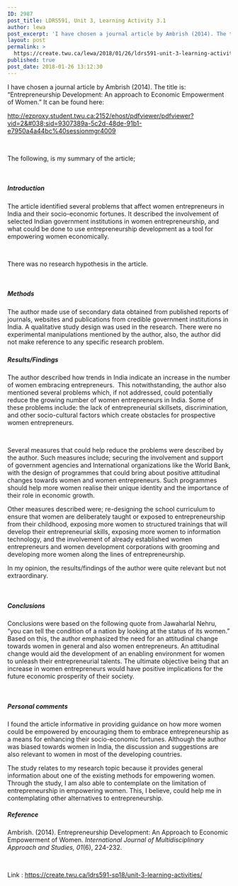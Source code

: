 ```yaml
---
ID: 2987
post_title: LDRS591, Unit 3, Learning Activity 3.1
author: lewa
post_excerpt: 'I have chosen a journal article by Ambrish (2014). The title is: &ldquo;Entrepreneurship Development: An approach to Economic Empowerment of Women.&rdquo; It can be found here: http://ezproxy.student.twu.ca:2152/ehost/pdfviewer/pdfviewer?vid=2&amp;sid=9307389a-5c2d-48de-91b1-e7950a4a44bc%40sessionmgr4009 &nbsp; The following, is my summary of the article; &nbsp; Introduction The article identified several problems that affect women entrepreneurs in India and their socio-economic fortunes. It described [&hellip;]'
layout: post
permalink: >
  https://create.twu.ca/lewa/2018/01/26/ldrs591-unit-3-learning-activity-3-1/
published: true
post_date: 2018-01-26 13:12:30
---
```

I have chosen a journal article by Ambrish (2014). The title is: “Entrepreneurship Development: An approach to Economic Empowerment of Women.” It can be found here:

http://ezproxy.student.twu.ca:2152/ehost/pdfviewer/pdfviewer?vid=2&#038;sid=9307389a-5c2d-48de-91b1-e7950a4a44bc%40sessionmgr4009

&nbsp;

The following, is my summary of the article;

&nbsp;

<h5><strong>Introduction</strong></h5>

The article identified several problems that affect women entrepreneurs in India and their socio-economic fortunes. It described the involvement of selected Indian government institutions in women entrepreneurship, and what could be done to use entrepreneurship development as a tool for empowering women economically.

&nbsp;

There was no research hypothesis in the article.

&nbsp;

<h5><strong>Methods</strong></h5>

The author made use of secondary data obtained from published reports of journals, websites and publications from credible government institutions in India. A qualitative study design was used in the research. There were no experimental manipulations mentioned by the author, also, the author did not make reference to any specific research problem.

<h5></h5>

<h5><strong>Results/Findings</strong></h5>

The author described how trends in India indicate an increase in the number of women embracing entrepreneurs.  This notwithstanding, the author also mentioned several problems which, if not addressed, could potentially reduce the growing number of women entrepreneurs in India. Some of these problems include: the lack of entrepreneurial skillsets, discrimination, and other socio-cultural factors which create obstacles for prospective women entrepreneurs.

&nbsp;

Several measures that could help reduce the problems were described by the author. Such measures include; securing the involvement and support of government agencies and International organizations like the World Bank, with the design of programmes that could bring about positive attitudinal changes towards women and women entrepreneurs. Such programmes should help more women realise their unique identity and the importance of their role in economic growth.

Other measures described were; re-designing the school curriculum to ensure that women are deliberately taught or exposed to entrepreneurship from their childhood, exposing more women to structured trainings that will develop their entrepreneurial skills, exposing more women to information technology, and the involvement of already established women entrepreneurs and women development corporations with grooming and developing more women along the lines of entrepreneurship.

In my opinion, the results/findings of the author were quite relevant but not extraordinary.

&nbsp;

<h5><strong>Conclusions</strong></h5>

Conclusions were based on the following quote from Jawaharlal Nehru, “you can tell the condition of a nation by looking at the status of its women.” Based on this, the author emphasized the need for an attitudinal change towards women in general and also women entrepreneurs. An attitudinal change would aid the development of an enabling environment for women to unleash their entrepreneurial talents. The ultimate objective being that an increase in women entrepreneurs would have positive implications for the future economic prosperity of their society.

&nbsp;

<h5><strong>Personal comments</strong></h5>

I found the article informative in providing guidance on how more women could be empowered by encouraging them to embrace entrepreneurship as a means for enhancing their socio-economic fortunes. Although the author was biased towards women in India, the discussion and suggestions are also relevant to women in most of the developing countries.

The study relates to my research topic because it provides general information about one of the existing methods for empowering women. Through the study, I am also able to contemplate on the limitation of entrepreneurship in empowering women. This, I believe, could help me in contemplating other alternatives to entrepreneurship.

<h5><strong>Reference</strong></h5>

Ambrish. (2014). Entrepreneurship Development: An Approach to Economic Empowerment of Women. <em>International Journal of Multidisciplinary Approach and Studies, 01</em>(6), 224-232.

&nbsp;

Link : https://create.twu.ca/ldrs591-sp18/unit-3-learning-activities/